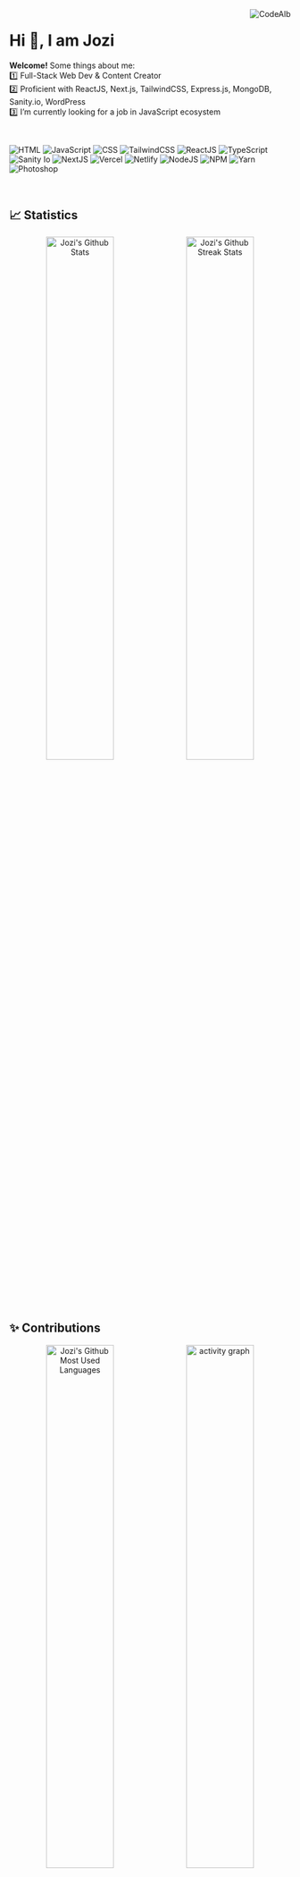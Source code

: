 <img align="right" src="https://komarev.com/ghpvc/?username=CodeAlb&label=Profile%20views&color=0e75b6&style=flat" alt="CodeAlb">
<h1>
  <b>Hi 👋, I am Jozi</b>
</h1>

<b>Welcome!</b> Some things about me:<br/>
:one: Full-Stack Web Dev & Content Creator<br/>
:two: Proficient with ReactJS, Next.js, TailwindCSS, Express.js, MongoDB, Sanity.io, WordPress<br/> 
:three: I’m currently looking for a job in JavaScript ecosystem<br/>

<br>
<p>
  <img alt="HTML" src="https://img.shields.io/badge/html-%23E34F26.svg?style=for-the-badge&logo=html5&logoColor=white">
  <img alt="JavaScript" src="https://img.shields.io/badge/javascript-%23323330.svg?style=for-the-badge&logo=javascript&logoColor=%23F7DF1E">
  <img alt="CSS" src="https://img.shields.io/badge/css-%231572B6.svg?style=for-the-badge&logo=css3&logoColor=white">
  <img alt="TailwindCSS" src="https://img.shields.io/badge/tailwind-%2338B2AC.svg?style=for-the-badge&logo=tailwind-css&logoColor=white">
  <img alt="ReactJS" src="https://img.shields.io/badge/react-20232a?style=for-the-badge&logo=react&logoColor=61dafb">
  <img alt="TypeScript" src="https://img.shields.io/badge/typescript-%233333FF.svg?style=for-the-badge&logo=typescript&logoColor=white">
  <img alt="Sanity Io" src="https://img.shields.io/badge/sanity.io-f03e2f?style=for-the-badge&logo=spark%20ar&logoColor=fff">
  <img alt="NextJS" src="https://img.shields.io/badge/next-black?style=for-the-badge&logo=next.js&logoColor=white">
  <img alt="Vercel" src="https://img.shields.io/badge/vercel-%23000000.svg?style=for-the-badge&logo=vercel&logoColor=white">
  <img alt="Netlify" src="https://img.shields.io/badge/netlify-%23000000.svg?style=for-the-badge&logo=netlify&logoColor=#00C7B7">
  <img alt="NodeJS" src="https://img.shields.io/badge/node-6DA55F?style=for-the-badge&logo=node.js&logoColor=white">
  <img alt="NPM" src="https://img.shields.io/badge/npm-%23000000.svg?style=for-the-badge&logo=npm&logoColor=white">
  <img alt="Yarn" src="https://img.shields.io/badge/yarn-%232C8EBB.svg?style=for-the-badge&logo=yarn&logoColor=white">
  <img alt="Photoshop" src="https://img.shields.io/badge/photoshop-%2331A8FF.svg?style=for-the-badge&logo=adobephotoshop&logoColor=white">
</p>

<br>
<h2>
  <b>📈 Statistics</b>
</h2>
<p align="center">
  <img src="https://github-readme-stats.vercel.app/api?username=iAmJozi&theme=nord&show_icons=true&count_private=true&hide_border=true" width="49%" alt="Jozi's Github Stats"/>
  <img src="https://github-readme-streak-stats.herokuapp.com?user=iAmJozi&theme=nord&hide_border=true&date_format=M%20j%5B%2C%20Y%5D" width="49%" alt="Jozi's Github Streak Stats"/>
</p>
<h2>
  <b>✨ Contributions</b>
</h2>
<p align="center">
  <img src="https://github-readme-stats.vercel.app/api/top-langs/?username=iAmJozi&langs_count=10&theme=nord&hide_border=true&layout=compact&hide_title=true" width="49%" alt="Jozi's Github Most Used Languages" align="center" />
  <img src="https://activity-graph.herokuapp.com/graph?username=iAmJozi&theme=nord&hide_border=true&" width="49%" align="center" alt="activity graph" />
</p>
<h2>
  <b>🏆 Trophies</b>
</h2>
<p align="center">
   <img src="https://github-profile-trophy.vercel.app/?username=iAmJozi&margin-w=4&margin-h=4&theme=nord&no-frame=true&no-bg=false" width="99%" align="center" alt="Jozi's Github Trophies" />
</p>
